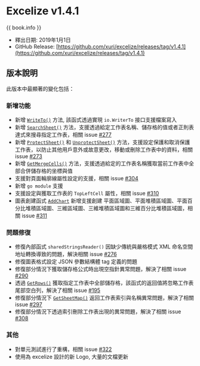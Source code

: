 # Excelize v1.4.1

{{ book.info }}

* 釋出日期: 2019年1月1日
* GitHub Release: [https://github.com/xuri/excelize/releases/tag/v1.4.1](https://github.com/xuri/excelize/releases/tag/v1.4.1)

## 版本說明

此版本中最顯著的變化包括：

### 新增功能

* 新增 [`WriteTo()`](https://pkg.go.dev/github.com/xuri/excelize@v1.4.1#File.WriteTo#File.WriteTo) 方法, 該函式透過實現 `io.WriterTo` 接口支援檔案寫入
* 新增 [`SearchSheet()`](https://pkg.go.dev/github.com/xuri/excelize@v1.4.1#File.WriteTo#File.SearchSheet) 方法，支援透過給定工作表名稱、儲存格的值或者正則表達式來搜尋指定工作表，相關 issue [#277](https://github.com/xuri/excelize/issues/277)
* 新增 [`ProtectSheet()`](https://pkg.go.dev/github.com/xuri/excelize@v1.4.1#File.WriteTo#File.ProtectSheet) 和 [`UnprotectSheet()`](https://pkg.go.dev/github.com/xuri/excelize@v1.4.1#File.WriteTo#File.UnprotectSheet) 方法，支援設定保護和取消保護工作表，以防止其他用戶意外或故意更改，移動或刪除工作表中的資料，相關 issue [#273](https://github.com/xuri/excelize/issues/273)
* 新增 [`GetMergeCells()`](https://pkg.go.dev/github.com/xuri/excelize@v1.4.1#File.WriteTo#File.GetMergeCells) 方法，支援透過給定的工作表名稱獲取當前工作表中全部合併儲存格的坐標與值
* 支援對頁面輪廓線屬性設定的支援，相關 issue [#304](https://github.com/xuri/excelize/issues/304)
* 新增 `go module` 支援
* 支援設定與獲取工作表的 `TopLeftCell` 屬性，相關 issue [#310](https://github.com/xuri/excelize/issues/310)
* 圖表創建函式 [`AddChart`](https://pkg.go.dev/github.com/xuri/excelize@v1.4.1#File.WriteTo#File.AddChart) 新增支援創建 平面區域圖、平面堆積區域圖、平面百分比堆積區域圖、三維區域圖、三維堆積區域圖和三維百分比堆積區域圖，相關 issue [#311](https://github.com/xuri/excelize/issues/311)

### 問題修復

* 修復內部函式 `sharedStringsReader()` 因缺少傳統與嚴格模式 XML 命名空間地址轉換導致的問題，解決相關 issue [#276](https://github.com/xuri/excelize/issues/276)
* 修復圖表格式設定 JSON 參數結構體 tag 定義的問題
* 修復部分情況下獲取儲存格公式時出現空指針異常問題，解決了相關 issue [#290](https://github.com/xuri/excelize/issues/290)
* 透過 [`GetRows()`](https://pkg.go.dev/github.com/xuri/excelize@v1.4.1#File.WriteTo#File.GetRows) 獲取指定工作表中全部儲存格，該函式的返回值將忽略工作表尾部空白列，解決了相關 issue [#195](https://github.com/xuri/excelize/issues/195)
* 修復部分情況下 [`GetSheetMap()`](https://pkg.go.dev/github.com/xuri/excelize@v1.4.1#File.WriteTo#File.GetSheetMap) 返回工作表索引與名稱異常問題，解決了相關 issue [#297](https://github.com/xuri/excelize/issues/297)
* 修復部分情況下透過索引刪除工作表出現的異常問題，解決了相關 issue [#308](https://github.com/xuri/excelize/issues/308)

### 其他

* 對單元測試進行了重構，相關 issue [#322](https://github.com/xuri/excelize/issues/322)
* 使用為 excelize 設計的新 Logo, 大量的文檔更新

